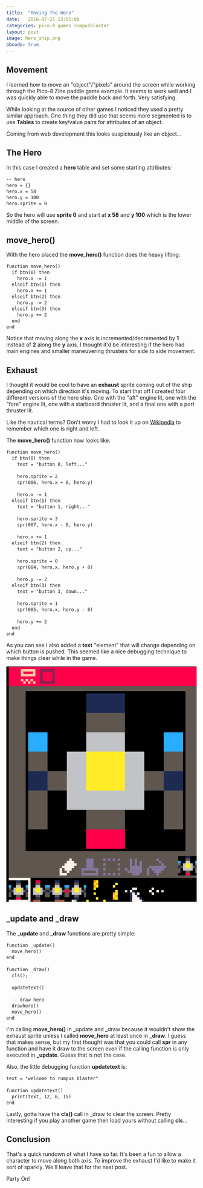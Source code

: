 ```yaml
---
title:  "Moving The Hero"
date:   2016-07-21 13:05:00
categories: pico-8 games rumpusblaster
layout: post
image: hero_ship.png
bbcode: true
---
```


## Movement

I learned how to move an "object"/"pixels" around the screen while working through the Pico-8 Zine paddle game example.  It seems to work well and I was quickly able to move the paddle back and forth.  Very satisfying.

While looking at the source of other games I noticed they used a pretty similar approach.  One thing they did use that seems more segmented is to use **Tables** to create key/value pairs for attributes of an object.  

Coming from web development this looks suspiciously like an object...

<!--more-->

## The Hero

In this case I created a **hero** table and set some starting attributes:

```
-- hero
hero = {}
hero.x = 58
hero.y = 100
hero.sprite = 0
```

So the hero will use **sprite 0** and start at **x 58** and **y 100** which is the lower middle of the screen.

## move_hero()

With the hero placed the **move_hero()** function does the heavy lifting:

```
function move_hero()
  if btn(0) then
    hero.x -= 1
  elseif btn(1) then
    hero.x += 1
  elseif btn(2) then
    hero.y -= 2
  elseif btn(3) then
    hero.y += 2
  end
end
```

Notice that moving along the **x** axis is incremented/decremented by **1** instead of **2** along the **y** axis.  I thought it'd be interesting if the hero had main engines and smaller maneuvering thrusters for side to side movement.

## Exhaust

I thought it would be cool to have an **exhaust** sprite coming out of the ship depending on which direction it's moving.  To start that off I created four different versions of the hero ship.  One with the "aft" engine lit, one with the "fore" engine lit, one with a starboard thruster lit, and a final one with a port thruster lit.  

Like the nautical terms?  Don't worry I had to look it up on [Wikipedia](https://en.wikipedia.org/wiki/Port_and_starboard) to remember which one is right and left.

The **move_hero()** function now looks like:

```
function move_hero()
  if btn(0) then
    text = "button 0, left..."

    hero.sprite = 2
    spr(006, hero.x + 8, hero.y)

    hero.x -= 1
  elseif btn(1) then
    text = "button 1, right..."

    hero.sprite = 3
    spr(007, hero.x - 8, hero.y)

    hero.x += 1
  elseif btn(2) then
    text = "button 2, up..."

    hero.sprite = 0
    spr(004, hero.x, hero.y + 8)

    hero.y -= 2
  elseif btn(3) then
    text = "button 3, down..."

    hero.sprite = 1
    spr(005, hero.x, hero.y - 8)

    hero.y += 2
  end
end
```

As you can see I also added a **text** "element" that will change depending on which button is pushed.  This seemed like a nice debugging technique to make things clear while in the game.

![](/img/hero_ship_sprites.png)

## _update and _draw

The **_update** and **_draw** functions are pretty simple:

```
function _update()
  move_hero()
end

function _draw()
  cls();

  updatetext()

  -- draw hero
  drawhero()
  move_hero()
end
```

I'm calling **move_hero()** in _update and _draw because it wouldn't show the exhaust sprite unless I called **move_hero** at least once in **_draw**.  I guess that makes sense, but my first thought was that you could call **spr** in any function and have it draw to the screen even if the calling function is only executed in **_update**.  Guess that is not the case.

Also, the little debugging function **updatetext** is:

```
text = "welcome to rumpus blaster"

function updatetext()
  print(text, 12, 6, 15)
end
```

Lastly, gotta have the **cls()** call in _draw to clear the screen.  Pretty interesting if you play another game then load yours without calling **cls**...

## Conclusion

That's a quick rundown of what I have so far.  It's been a fun to allow a character to move along both axis.  To improve the exhaust I'd like to make it sort of sparkly.  We'll leave that for the next post.

Party On!
